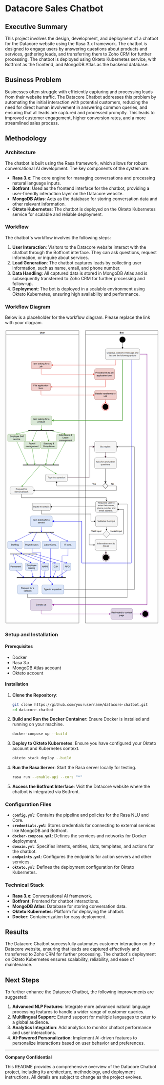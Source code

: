 
# Datacore Sales Chatbot

## Executive Summary

This project involves the design, development, and deployment of a chatbot for the Datacore website using the Rasa 3.x framework. The chatbot is designed to engage users by answering questions about products and services, gathering leads, and transferring them to Zoho CRM for further processing. The chatbot is deployed using Okteto Kubernetes service, with Botfront as the frontend, and MongoDB Atlas as the backend database.

## Business Problem

Businesses often struggle with efficiently capturing and processing leads from their website traffic. The Datacore Chatbot addresses this problem by automating the initial interaction with potential customers, reducing the need for direct human involvement in answering common queries, and ensuring that all leads are captured and processed promptly. This leads to improved customer engagement, higher conversion rates, and a more streamlined sales process.

## Methodology

### Architecture

The chatbot is built using the Rasa framework, which allows for robust conversational AI development. The key components of the system are:

- **Rasa 3.x**: The core engine for managing conversations and processing natural language inputs.
- **Botfront**: Used as the frontend interface for the chatbot, providing a user-friendly interaction layer on the Datacore website.
- **MongoDB Atlas**: Acts as the database for storing conversation data and other relevant information.
- **Okteto Kubernetes**: The chatbot is deployed on the Okteto Kubernetes service for scalable and reliable deployment.

### Workflow

The chatbot's workflow involves the following steps:

1. **User Interaction**: Visitors to the Datacore website interact with the chatbot through the Botfront interface. They can ask questions, request information, or inquire about services.
2. **Lead Generation**: The chatbot captures leads by collecting user information, such as name, email, and phone number.
3. **Data Handling**: All captured data is stored in MongoDB Atlas and is subsequently transferred to Zoho CRM for further processing and follow-up.
4. **Deployment**: The bot is deployed in a scalable environment using Okteto Kubernetes, ensuring high availability and performance.

### Workflow Diagram
Below is a placeholder for the workflow diagram. Please replace the link with your diagram.

![Workflow Diagram](workflow.png)

### Setup and Installation

#### Prerequisites

- Docker
- Rasa 3.x
- MongoDB Atlas account
- Okteto account

#### Installation

1. **Clone the Repository**:
   ```bash
   git clone https://github.com/yourusername/datacore-chatbot.git
   cd datacore-chatbot
   ```

2. **Build and Run the Docker Container**:
   Ensure Docker is installed and running on your machine.
   ```bash
   docker-compose up --build
   ```

3. **Deploy to Okteto Kubernetes**:
   Ensure you have configured your Okteto account and Kubernetes context.
   ```bash
   okteto stack deploy --build
   ```

4. **Run the Rasa Server**:
   Start the Rasa server locally for testing.
   ```bash
   rasa run --enable-api --cors "*"
   ```

5. **Access the Botfront Interface**:
   Visit the Datacore website where the chatbot is integrated via Botfront.

### Configuration Files

- **`config.yml`**: Contains the pipeline and policies for the Rasa NLU and Core.
- **`credentials.yml`**: Stores credentials for connecting to external services like MongoDB and Botfront.
- **`docker-compose.yml`**: Defines the services and networks for Docker deployment.
- **`domain.yml`**: Specifies intents, entities, slots, templates, and actions for the chatbot.
- **`endpoints.yml`**: Configures the endpoints for action servers and other services.
- **`okteto.yml`**: Defines the deployment configuration for Okteto Kubernetes.


### Technical Stack

- **Rasa 3.x**: Conversational AI framework.
- **Botfront**: Frontend for chatbot interactions.
- **MongoDB Atlas**: Database for storing conversation data.
- **Okteto Kubernetes**: Platform for deploying the chatbot.
- **Docker**: Containerization for easy deployment.

## Results

The Datacore Chatbot successfully automates customer interaction on the Datacore website, ensuring that leads are captured effectively and transferred to Zoho CRM for further processing. The chatbot's deployment on Okteto Kubernetes ensures scalability, reliability, and ease of maintenance.

## Next Steps

To further enhance the Datacore Chatbot, the following improvements are suggested:

1. **Advanced NLP Features**: Integrate more advanced natural language processing features to handle a wider range of customer queries.
2. **Multilingual Support**: Extend support for multiple languages to cater to a global audience.
3. **Analytics Integration**: Add analytics to monitor chatbot performance and user interactions.
4. **AI-Powered Personalization**: Implement AI-driven features to personalize interactions based on user behavior and preferences.

---

**Company Confidential**

This README provides a comprehensive overview of the Datacore Chatbot project, including its architecture, methodology, and deployment instructions. All details are subject to change as the project evolves.
